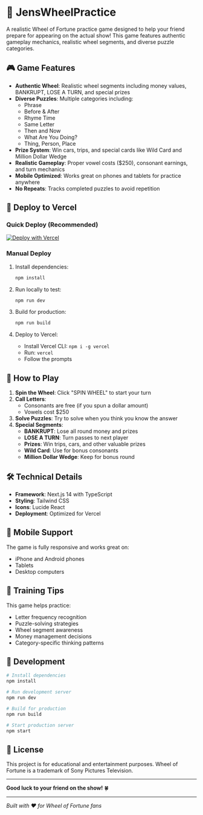 # 🎯 JensWheelPractice

A realistic Wheel of Fortune practice game designed to help your friend prepare for appearing on the actual show! This game features authentic gameplay mechanics, realistic wheel segments, and diverse puzzle categories.

## 🎮 Game Features

- **Authentic Wheel**: Realistic wheel segments including money values, BANKRUPT, LOSE A TURN, and special prizes
- **Diverse Puzzles**: Multiple categories including:
  - Phrase
  - Before & After
  - Rhyme Time
  - Same Letter
  - Then and Now
  - What Are You Doing?
  - Thing, Person, Place
- **Prize System**: Win cars, trips, and special cards like Wild Card and Million Dollar Wedge
- **Realistic Gameplay**: Proper vowel costs ($250), consonant earnings, and turn mechanics
- **Mobile Optimized**: Works great on phones and tablets for practice anywhere
- **No Repeats**: Tracks completed puzzles to avoid repetition

## 🚀 Deploy to Vercel

### Quick Deploy (Recommended)
[![Deploy with Vercel](https://vercel.com/button)](https://vercel.com/new/clone?repository-url=https://github.com/your-username/jenswheelpractice)

### Manual Deploy
1. Install dependencies:
   ```bash
   npm install
   ```

2. Run locally to test:
   ```bash
   npm run dev
   ```

3. Build for production:
   ```bash
   npm run build
   ```

4. Deploy to Vercel:
   - Install Vercel CLI: `npm i -g vercel`
   - Run: `vercel`
   - Follow the prompts

## 🎲 How to Play

1. **Spin the Wheel**: Click "SPIN WHEEL" to start your turn
2. **Call Letters**: 
   - Consonants are free (if you spun a dollar amount)
   - Vowels cost $250
3. **Solve Puzzles**: Try to solve when you think you know the answer
4. **Special Segments**:
   - **BANKRUPT**: Lose all round money and prizes
   - **LOSE A TURN**: Turn passes to next player
   - **Prizes**: Win trips, cars, and other valuable prizes
   - **Wild Card**: Use for bonus consonants
   - **Million Dollar Wedge**: Keep for bonus round

## 🛠 Technical Details

- **Framework**: Next.js 14 with TypeScript
- **Styling**: Tailwind CSS
- **Icons**: Lucide React
- **Deployment**: Optimized for Vercel

## 📱 Mobile Support

The game is fully responsive and works great on:
- iPhone and Android phones
- Tablets
- Desktop computers

## 🎯 Training Tips

This game helps practice:
- Letter frequency recognition
- Puzzle-solving strategies
- Wheel segment awareness
- Money management decisions
- Category-specific thinking patterns

## 🔧 Development

```bash
# Install dependencies
npm install

# Run development server
npm run dev

# Build for production
npm run build

# Start production server
npm start
```

## 📄 License

This project is for educational and entertainment purposes. Wheel of Fortune is a trademark of Sony Pictures Television.

---

**Good luck to your friend on the show!** 🍀

---

*Built with ❤️ for Wheel of Fortune fans* 